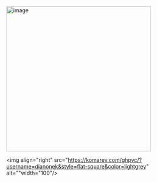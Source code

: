 <img width="380" height="380" alt="image" src="https://github.com/user-attachments/assets/97d61e8d-83df-4739-abdb-98beb10b6399" />

<img align="right" src="https://komarev.com/ghpvc/?username=dianonek&style=flat-square&color=lightgrey" alt=""width="100"/>
